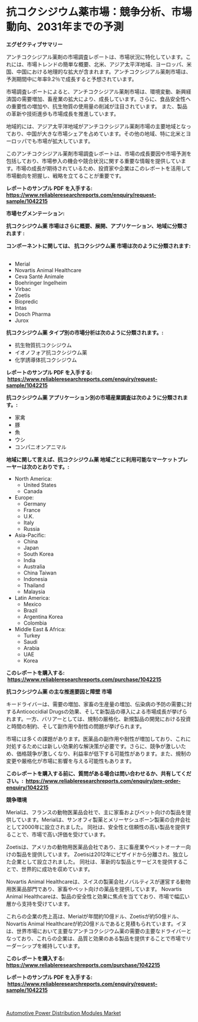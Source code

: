 <p><h1>抗コクシジウム薬市場：競争分析、市場動向、2031年までの予測</h1></p><p><strong>エグゼクティブサマリー</strong></p>
<p><p>アンチコクシジアル薬剤の市場調査レポートは、市場状況に特化しています。これには、市場トレンドの簡単な概要、北米、アジア太平洋地域、ヨーロッパ、米国、中国における地理的な拡大が含まれます。アンチコクシジアル薬剤市場は、予測期間中に年率9.2％で成長すると予想されています。</p><p>市場調査レポートによると、アンチコクシジアル薬剤市場は、環境変動、新興経済国の需要増加、畜産業の拡大により、成長しています。さらに、食品安全性への重要性の増加や、抗生物質の使用量の削減が注目されています。 また、製品の革新や技術進歩も市場成長を推進しています。</p><p>地域的には、アジア太平洋地域がアンチコクシジアル薬剤市場の主要地域となっており、中国が大きな市場シェアを占めています。その他の地域、特に北米とヨーロッパでも市場が拡大しています。</p><p>このアンチコクシジアル薬剤市場調査レポートは、市場の成長要因や市場予測を包括しており、市場参入の機会や競合状況に関する重要な情報を提供しています。市場の成長が期待されているため、投資家や企業はこのレポートを活用して市場動向を把握し、戦略を立てることが重要です。</p></p>
<p><strong>レポートのサンプル PDF を入手する: <a href="https://www.reliableresearchreports.com/enquiry/request-sample/1042215">https://www.reliableresearchreports.com/enquiry/request-sample/1042215</a></strong></p>
<p><strong>市場セグメンテーション:</strong></p>
<p><strong> 抗コクシジウム薬 市場はさらに概要、展開、アプリケーション、地域に分類されます :</strong></p>
<p><strong>コンポーネントに関しては、 抗コクシジウム薬 市場は次のように分類されます: &nbsp;</strong></p>
<p><ul><li>Merial</li><li>Novartis Animal Healthcare</li><li>Ceva Santé Animale</li><li>Boehringer Ingelheim</li><li>Virbac</li><li>Zoetis</li><li>Biopredic</li><li>Intas</li><li>Dosch Pharma</li><li>Jurox</li></ul></p>
<p><strong> 抗コクシジウム薬 タイプ別の市場分析は次のように分類されます。:</strong></p>
<p><ul><li>抗生物質抗コクシジウム</li><li>イオノフォア抗コクシジウム薬</li><li>化学誘導体抗コクシジウム</li></ul></p>
<p><strong>レポートのサンプル PDF を入手する: &nbsp;<a href="https://www.reliableresearchreports.com/enquiry/request-sample/1042215">https://www.reliableresearchreports.com/enquiry/request-sample/1042215</a></strong></p>
<p><strong> 抗コクシジウム薬 アプリケーション別の市場産業調査は次のように分類されます。:</strong></p>
<p><ul><li>家禽</li><li>豚</li><li>魚</li><li>ウシ</li><li>コンパニオンアニマル</li></ul></p>
<p><strong>地域に関して言えば、抗コクシジウム薬 地域ごとに利用可能なマーケットプレーヤーは次のとおりです。:</strong></p>
<p><ul>
    <li>
        North America:
        <ul>
            <li>United States</li>
            <li>Canada</li>
        </ul>
    </li>
    <li>
        Europe:
        <ul>
            <li>Germany</li>
            <li>France</li>
            <li>U.K.</li>
            <li>Italy</li>
            <li>Russia</li>
        </ul>
    </li>
    <li>
        Asia-Pacific:
        <ul>
            <li>China</li>
            <li>Japan</li>
            <li>South Korea</li>
            <li>India</li>
            <li>Australia</li>
            <li>China Taiwan</li>
            <li>Indonesia</li>
            <li>Thailand</li>
            <li>Malaysia</li>
        </ul>
    </li>
    <li>
        Latin America:
        <ul>
            <li>Mexico</li>
            <li>Brazil</li>
            <li>Argentina Korea</li>
            <li>Colombia</li>
        </ul>
    </li>
    <li>
        Middle East & Africa:
        <ul>
            <li>Turkey</li>
            <li>Saudi</li>
            <li>Arabia</li>
            <li>UAE</li>
            <li>Korea</li>
        </ul>
    </li>
    </ul></p>
<p><strong>このレポートを購入する: &nbsp;<a href="https://www.reliableresearchreports.com/purchase/1042215">https://www.reliableresearchreports.com/purchase/1042215</a></strong></p>
<p><strong>抗コクシジウム薬 の主な推進要因と障壁 市場</strong></p>
<p><p>キードライバーは、需要の増加、家畜の生産量の増加、伝染病の予防の需要に対するAnticoccidial Drugsの効果、そして新製品の導入による市場成長が挙げられます。一方、バリアーとしては、規制の厳格化、新規製品の開発における投資と時間の制約、そして副作用や耐性の問題が挙げられます。</p><p>市場には多くの課題があります。医薬品の副作用や耐性が増加しており、これに対処するためには新しい効果的な解決策が必要です。さらに、競争が激しいため、価格競争が激しくなり、利益率が低下する可能性があります。また、規制の変更や厳格化が市場に影響を与える可能性もあります。</p></p>
<p><strong>このレポートを購入する前に、質問がある場合は問い合わせるか、共有してください。:&nbsp; <a href="https://www.reliableresearchreports.com/enquiry/pre-order-enquiry/1042215">https://www.reliableresearchreports.com/enquiry/pre-order-enquiry/1042215</a></strong></p>
<p><strong>競争環境</strong></p>
<p><p>Merialは、フランスの動物医薬品会社で、主に家畜およびペット向けの製品を提供しています。Merialは、サンオフィ製薬とメリーヤシュポーン製薬の合弁会社として2000年に設立されました。 同社は、安全性と信頼性の高い製品を提供することで、市場で高い評価を受けています。</p><p>Zoetisは、アメリカの動物用医薬品会社であり、主に畜産業やペットオーナー向けの製品を提供しています。 Zoetisは2012年にピザイドから分離され、独立した企業として設立されました。 同社は、革新的な製品とサービスを提供することで、世界的に成功を収めています。</p><p>Novartis Animal Healthcareは、スイスの製薬会社ノバルティスが運営する動物用医薬品部門であり、家畜やペット向けの薬品を提供しています。 Novartis Animal Healthcareは、製品の安全性と効果に焦点を当てており、市場で幅広い層から支持を受けています。</p><p>これらの企業の売上高は、Merialが年間約10億ドル、Zoetisが約50億ドル、Novartis Animal Healthcareが約20億ドルであると見積もられています。イヌは、世界市場において主要なアンチコクシジウム薬の需要の主要なドライバーとなっており、これらの企業は、品質と効果のある製品を提供することで市場でリーダーシップを維持しています。</p></p>
<p><strong>このレポートを購入する: &nbsp; <a href="https://www.reliableresearchreports.com/purchase/1042215">https://www.reliableresearchreports.com/purchase/1042215</a></strong></p>
<p><strong>レポートのサンプル PDF を入手する: &nbsp;<a href="https://www.reliableresearchreports.com/enquiry/request-sample/1042215">https://www.reliableresearchreports.com/enquiry/request-sample/1042215</a></strong><strong></strong></p>
<p>&nbsp;</p>
<p><p><a href="https://picayune-night-cbd.notion.site/Automotive-Power-Distribution-Modules-Market-Challenges-Opportunities-and-Growth-Drivers-and-Majo-1a3ef3ce4c45469da820bbdce7356e3c">Automotive Power Distribution Modules Market</a></p></p>